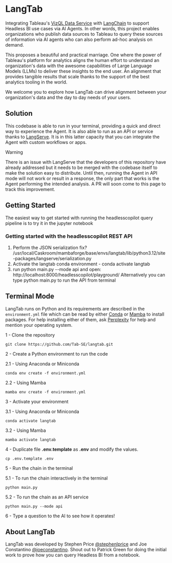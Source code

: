 # LangTab

Integrating Tableau's [VizQL Data Service](https://www.tableau.com/blog/vizql-data-service-beyond-visualizations) with [LangChain](https://www.langchain.com/) to support Headless BI use cases via AI Agents. In other words, this project enables organizations who publish data sources to Tableau to query these sources of information via AI agents who can also perform ad-hoc analysis on demand.

This proposes a beautiful and practical marriage. One where the power of Tableau's platform for analytics aligns the human effort to understand an organization's data with the awesome capabilities of Large Language Models (LLMs) to deliver these insights to the end user. An alignment that provides tangible results that scale thanks to the support of the best analytics tooling in the world.

We welcome you to explore how LangTab can drive alignment between your organization's data and the day to day needs of your users.

## Solution

This codebase is able to run in your terminal, providing a quick and direct way to experience the Agent. It is also able to run as an API or service thanks to [LangServe](https://python.langchain.com/v0.2/docs/langserve/). It is in this latter capacity that you can integrate the Agent with custom workflows or apps.

> [!WARNING]
> There is an issue with LangServe that the developers of this repository have already addressed but it needs to be merged with the codebase itself to make the solution easy to distribute.
> Until then, running the Agent in API mode will not work or result in a response, the only part that works is the Agent performing the intended analysis.
> A PR will soon come to this page to track this improvement.

## Getting Started
The easiest way to get started with running the headlesscopilot query pipeline is to try it in the jupyter notebook

### Getting started with the headlesscopilot REST API
1. Perform the JSON serialization fix? /usr/local/Caskroom/mambaforge/base/envs/langtab/lib/python3.12/site-packages/langserve/serialization.py 
2. Activate the langtab conda environment - conda activate langtab
3. run python main.py --mode api and open: http://localhost:8000/headlesscopilot/playground/
Alternatively you can type python main.py to run the API from terminal 

## Terminal Mode

LangTab runs on Python and its requirements are described in the `environment.yml` file which can be read by either [Conda](https://anaconda.org/anaconda/conda) or [Mamba](https://github.com/mamba-org/mamba) to install packages. For help installing either of them, ask [Perplexity](https://www.perplexity.ai/) for help and mention your operating system.

1 - Clone the repository
```
git clone https://github.com/Tab-SE/langtab.git
```

2 - Create a Python environment to run the code

2.1 - Using Anaconda or Miniconda
```
conda env create -f environment.yml
```

2.2 - Using Mamba
```
mamba env create -f environment.yml
```

3 - Activate your environment

3.1 - Using Anaconda or Miniconda

```
conda activate langtab
```

3.2 - Using Mamba
```
mamba activate langtab
```

4 - Duplicate file **.env.template** as **.env** and modify the values.
```
cp .env.template .env
```

5 - Run the chain in the terminal

5.1 - To run the chain interactively in the terminal
```
python main.py
```

5.2 - To run the chain as an API service 

```
python main.py --mode api
```



6 - Type a question to the AI to see how it operates!

## About LangTab
LangTab was developed by Stephen Price [@stephenlprice](https://github.com/stephenlprice) and Joe Constantino [@joeconstantino](https://github.com/joeconstantino). Shout out to Patrick Green for doing the initial work to prove how you can query Headless BI from a notebook.
